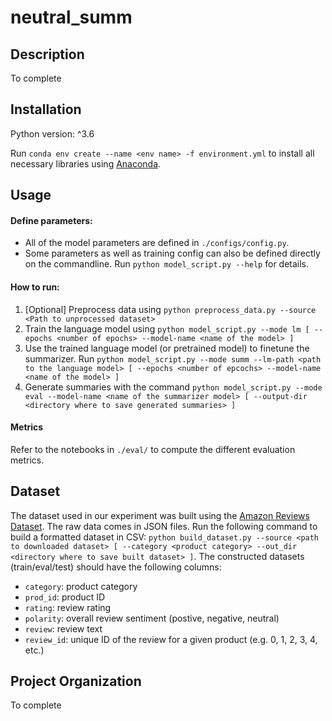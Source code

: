 # neutral_summ
## Description
To complete

## Installation
Python version: ^3.6

Run `conda env create --name <env name> -f environment.yml` to install all necessary libraries using [Anaconda](https://docs.anaconda.com/free/anaconda/install/index.html).

## Usage
#### Define parameters:
* All of the model parameters are defined in `./configs/config.py`. 
* Some parameters as well as training config can also be defined directly on the commandline. Run `python model_script.py --help` for details.

#### How to run:
1. [Optional] Preprocess data using `python preprocess_data.py --source <Path to unprocessed dataset>`
2. Train the language model using `python model_script.py --mode lm [ --epochs <number of epochs> --model-name <name of the model> ]`
3. Use the trained language model (or pretrained model) to finetune the summarizer. Run `python model_script.py --mode summ --lm-path <path to the language model> [ --epochs <number of epcochs> --model-name <name of the model> ]`
4. Generate summaries with the command `python model_script.py --mode eval --model-name <name of the summarizer model> [ --output-dir <directory where to save generated summaries> ]`

#### Metrics
Refer to the notebooks in `./eval/` to compute the different evaluation metrics.

## Dataset
The dataset used in our experiment was built using the [Amazon Reviews Dataset](https://jmcauley.ucsd.edu/data/amazon/). The raw data comes in JSON files. 
Run the following command to build a formatted dataset in CSV: `python build_dataset.py --source <path to downloaded dataset> [ --category <product category> --out_dir <directory where to save built dataset> ]`. 
The constructed datasets (train/eval/test) should have the following columns: 
* `category`: product category
* `prod_id`: product ID
* `rating`: review rating
* `polarity`: overall review sentiment (postive, negative, neutral)
* `review`: review text
* `review_id`: unique ID of the review for a given product (e.g. 0, 1, 2, 3, 4, etc.)

## Project Organization
To complete